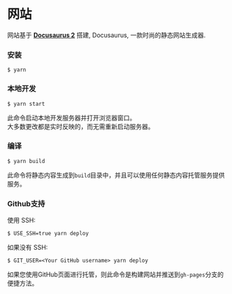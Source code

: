 # 网站

网站基于 **[Docusaurus 2](https://docusaurus.io/)** 搭建, Docusaurus, 一款时尚的静态网站生成器.

### 安装

```
$ yarn
```

### 本地开发

```
$ yarn start
```

此命令启动本地开发服务器并打开浏览器窗口。  
大多数更改都是实时反映的，而无需重新启动服务器。

### 编译

```
$ yarn build
```

此命令将静态内容生成到`build`目录中，并且可以使用任何静态内容托管服务提供服务。

### Github支持

使用 SSH:  

```
$ USE_SSH=true yarn deploy
```

如果没有 SSH:  

```
$ GIT_USER=<Your GitHub username> yarn deploy
```

如果您使用GitHub页面进行托管，则此命令是构建网站并推送到`gh-pages`分支的便捷方法。
